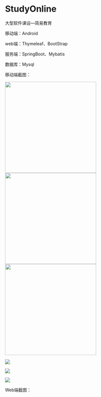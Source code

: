 # StudyOnline
大型软件课设—简易教育



移动端：Android

web端：Thymeleaf、BootStrap

服务端：SpringBoot、Mybatis

数据库：Mysql



移动端截图：
<p float="left">
<img src="https://github.com/CharlesKinx/StudyOnline/blob/master/%E9%A1%B9%E7%9B%AE%E6%88%AA%E5%9B%BE/05F5669C2ED60F9825170487226CA82B.jpg" width="300px">

<img src="https://github.com/CharlesKinx/StudyOnline/blob/master/%E9%A1%B9%E7%9B%AE%E6%88%AA%E5%9B%BE/610381F6CFAAE42161B12085574106ED.jpg" width="300px">
<img src="https://github.com/CharlesKinx/StudyOnline/blob/master/%E9%A1%B9%E7%9B%AE%E6%88%AA%E5%9B%BE/82C4DD3B222EC27B5A5D61BBCD9A4145.jpg" width="300px">
</p>




![](https://github.com/CharlesKinx/StudyOnline/blob/master/%E9%A1%B9%E7%9B%AE%E6%88%AA%E5%9B%BE/8FF3409407AFF8CBF901C0864F16A3D1.jpg)

![](https://github.com/CharlesKinx/StudyOnline/blob/master/%E9%A1%B9%E7%9B%AE%E6%88%AA%E5%9B%BE/CAAA095737DDC430BADA0EFA9F6C18C6.jpg)

![](https://github.com/CharlesKinx/StudyOnline/blob/master/%E9%A1%B9%E7%9B%AE%E6%88%AA%E5%9B%BE/FF800FD12C488DE988F8D085E0C3ADCF.jpg)

Web端截图：











